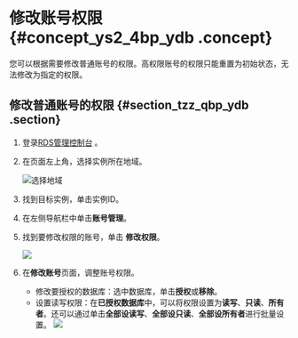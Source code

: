 # 修改账号权限 {#concept_ys2_4bp_ydb .concept}

您可以根据需要修改普通账号的权限。高权限账号的权限只能重置为初始状态，无法修改为指定的权限。

## 修改普通账号的权限 {#section_tzz_qbp_ydb .section}

1.  登录[RDS管理控制台](https://rds.console.aliyun.com/) 。
2.  在页面左上角，选择实例所在地域。

    ![选择地域](http://static-aliyun-doc.oss-cn-hangzhou.aliyuncs.com/assets/img/7814/154727821136543_zh-CN.png)

3.  找到目标实例，单击实例ID。
4.  在左侧导航栏中单击**账号管理**。
5.  找到要修改权限的账号，单击 **修改权限**。

    ![](http://static-aliyun-doc.oss-cn-hangzhou.aliyuncs.com/assets/img/41575/154727821121616_zh-CN.png)

6.  在**修改账号**页面，调整账号权限。

    -   修改要授权的数据库：选中数据库，单击**授权**或**移除**。
    -   设置读写权限：在**已授权数据库**中，可以将权限设置为**读写**、**只读**、**所有者**。还可以通过单击**全部设读写**、**全部设只读**、**全部设所有者**进行批量设置。
    ![](http://static-aliyun-doc.oss-cn-hangzhou.aliyuncs.com/assets/img/41575/154727821133657_zh-CN.png)


